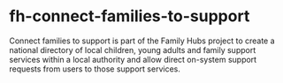 # fh-connect-families-to-support
Connect families to support is part of the Family Hubs project to create a national directory of local children, young adults and family support services within a local authority and allow direct on-system support requests from users to those support services.
